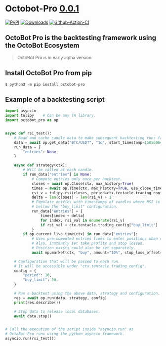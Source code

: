 # Octobot-Pro [0.0.1](https://github.com/Drakkar-Software/OctoBot-Pro/tree/master/CHANGELOG.md)
[![PyPI](https://img.shields.io/pypi/v/octobot-pro.svg)](https://pypi.python.org/pypi/octobot-pro/)
[![Downloads](https://pepy.tech/badge/octobot-pro/month)](https://pepy.tech/project/octobot-pro)
[![Github-Action-CI](https://github.com/Drakkar-Software/octobot-pro/workflows/octobot-pro-CI/badge.svg)](https://github.com/Drakkar-Software/octobot-pro/actions)

## OctoBot Pro is the backtesting framework using the OctoBot Ecosystem

> OctoBot Pro is in early alpha version

## Install OctoBot Pro from pip

``` {.sourceCode .bash}
$ python3 -m pip install octobot-pro
```

## Example of a backtesting script

``` python
import asyncio
import tulipy    # Can be any TA library.
import octobot_pro as op


async def rsi_test():
    # Read and cache candle data to make subsequent backtesting runs faster.
    data = await op.get_data("BTC/USDT", "1d", start_timestamp=1505606400)
    run_data = {
        "entries": None,
    }

    async def strategy(ctx):
        # Will be called at each candle.
        if run_data["entries"] is None:
            # Compute entries only once per backtest.
            closes = await op.Close(ctx, max_history=True)
            times = await op.Time(ctx, max_history=True, use_close_time=True)
            rsi_v = tulipy.rsi(closes, period=ctx.tentacle.trading_config["period"])
            delta = len(closes) - len(rsi_v) + 1
            # Populate entries with timestamps of candles where RSI is
            # bellow the "buy_limit" configuration.
            run_data["entries"] = {
                times[index + delta]
                for index, rsi_val in enumerate(rsi_v)
                if rsi_val < ctx.tentacle.trading_config["buy_limit"]
            }
        if op.current_live_time(ctx) in run_data["entries"]:
            # Uses pre-computed entries times to enter positions when relevant.
            # Also, instantly set take profits and stop losses.
            # Position exists could also be set separately.
            await op.market(ctx, "buy", amount="10%", stop_loss_offset="-5%", take_profit_offset="5%")

    # Configuration that will be passed to each run.
    # It will be accessible under "ctx.tentacle.trading_config".
    config = {
        "period": 10,
        "buy_limit": 30,
    }

    # Run a backtest using the above data, strategy and configuration.
    res = await op.run(data, strategy, config)
    print(res.describe())

    # Stop data to release local databases.
    await data.stop()


# Call the execution of the script inside "asyncio.run" as
# OctoBot-Pro runs using the python asyncio framework.
asyncio.run(rsi_test())
```
